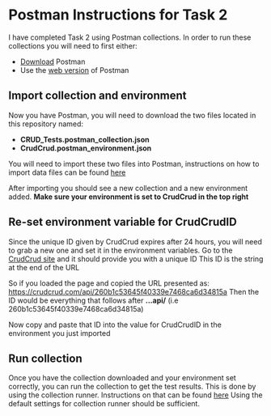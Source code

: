 # Postman Instructions for Task 2
I have completed Task 2 using Postman collections. In order to run these collections you will need to first either:
- [Download](https://www.postman.com/downloads/) Postman
- Use the [web version](https://www.postman.com/) of Postman
## Import collection and environment
Now you have Postman, you will need to download the two files located in this repository named:
- **CRUD_Tests.postman_collection.json**
- **CrudCrud.postman_environment.json**

You will need to import these two files into Postman, instructions on how to import data files can be found [here](https://learning.postman.com/docs/getting-started/importing-and-exporting/importing-data/)

After importing you should see a new collection and a new environment added.
**Make sure your environment is set to CrudCrud in the top right**
## Re-set environment variable for CrudCrudID
Since the unique ID given by CrudCrud expires after 24 hours, you will need to grab a new one and set it in the environment variables.
Go to the [CrudCrud site](https://crudcrud.com/) and it should provide you with a unique ID
This ID is the string at the end of the URL

So if you loaded the page and copied the URL presented as:
https://crudcrud.com/api/260b1c53645f40339e7468ca6d34815a
Then the ID would be everything that follows after **...api/** (i.e 260b1c53645f40339e7468ca6d34815a)

Now copy and paste that ID into the value for CrudCrudID in the environment you just imported
## Run collection
Once you have the collection downloaded and your environment set correctly, you can run the collection to get the test results.
This is done by using the collection runner. Instructions on that can be found [here](https://learning.postman.com/docs/collections/running-collections/intro-to-collection-runs/)
Using the default settings for collection runner should be sufficient.
